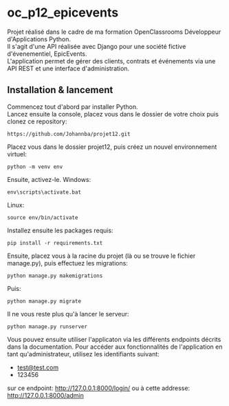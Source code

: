 # oc_p12_epicevents
Projet réalisé dans le cadre de ma formation OpenClassrooms Développeur d'Applications Python.  
Il s'agit d'une API réalisée avec Django pour une société fictive d'évenementiel, EpicEvents.  
L'application permet de gérer des clients, contrats et événements via une API REST et une interface d'administration.


## Installation & lancement

Commencez tout d'abord par installer Python.  
Lancez ensuite la console, placez vous dans le dossier de votre choix puis clonez ce repository:
```
https://github.com/Johannba/projet12.git

```
Placez vous dans le dossier projet12, puis créez un nouvel environnement virtuel:
```
python -m venv env
```
Ensuite, activez-le.
Windows:
```
env\scripts\activate.bat
```
Linux:
```
source env/bin/activate
```
Installez ensuite les packages requis:
```
pip install -r requirements.txt
```
Ensuite, placez vous à la racine du projet (là ou se trouve le fichier manage.py), puis effectuez les migrations:
```
python manage.py makemigrations
```
Puis: 
```
python manage.py migrate
```
Il ne vous reste plus qu'à lancer le serveur: 
```
python manage.py runserver
```
Vous pouvez ensuite utiliser l'applicaton via les différents endpoints décrits dans la documentation. 
Pour accéder aux fonctionnalités de l'application en tant qu'administrateur, utilisez les identifiants suivant:
- test@test.com
- 123456 

sur ce endpoint: http://127.0.0.1:8000/login/ ou à cette addresse: http://127.0.0.1:8000/admin
